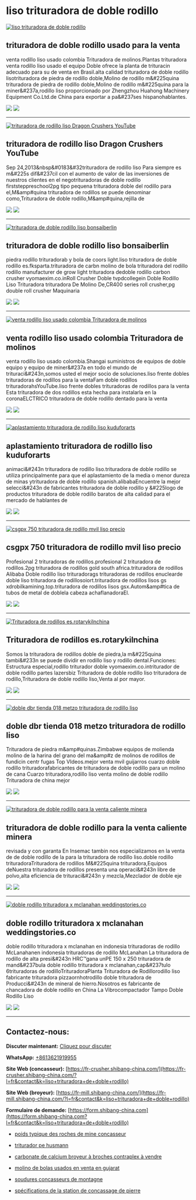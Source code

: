 # liso trituradora de doble rodillo

<a href="https://swt.shibang-china.com/?l=fr&img&k=liso+trituradora+de+doble+rodillo" target="_blank">![liso trituradora de doble rodillo](http://static.shibang-china.com/all-800x300/329.jpg)</a>

## trituradora de doble rodillo usado para la venta
venta rodillo liso usado colombia Trituradora de molinos.Plantas trituradora venta rodillo liso usado el equipo Doble ofrece la planta de trituracin adecuado para su de venta en Brasil.alta calidad trituradora de doble rodillo lisotrituradora de piedra de rodillo doble,Molino de rodillo m&#225quina trituradora de piedra de rodillo doble,Molino de rodillo m&#225quina para la miner&#237a,rodillo liso proporcionado por Zhengzhou Huahong Machinery Equipment Co.Ltd.de China para exportar a pa&#237ses hispanohablantes.


<a href="https://whatsapp.shibangsoft.com/WhatsApp.php" target="_blank" title="WhatsApp">![](http://static.shibang-china.com/icon/whatsapp.png)</a> <a href="https://swt.shibang-china.com/?l=fr&icon&k=liso+trituradora+de+doble+rodillo" target="_blank">![](http://static.shibang-china.com/icon/chat-fr.png)</a>

---

<a href="https://swt.shibang-china.com/?l=fr&img&k=liso+trituradora+de+doble+rodillo" target="_blank">![trituradora de rodillo liso Dragon Crushers YouTube](http://static.shibang-china.com/all-800x300/1201.jpg)</a>

## trituradora de rodillo liso Dragon Crushers YouTube
Sep 24,2013&nbsp&#0183&#32trituradora de rodillo liso Para siempre es m&#225s dif&#237cil con el aumento de valor de las inversiones de nuestros clientes en el negotrituradoras de doble rodillo firststeppreschool2pg tipo pequena trituradora doble del rodillo para el,M&amp#quina trituradora de rodillos se puede denominar como,Trituradora de doble rodillo,M&amp#quina,rejilla de


<a href="https://whatsapp.shibangsoft.com/WhatsApp.php" target="_blank" title="WhatsApp">![](http://static.shibang-china.com/icon/whatsapp.png)</a> <a href="https://swt.shibang-china.com/?l=fr&icon&k=liso+trituradora+de+doble+rodillo" target="_blank">![](http://static.shibang-china.com/icon/chat-fr.png)</a>

---

<a href="https://swt.shibang-china.com/?l=fr&img&k=liso+trituradora+de+doble+rodillo" target="_blank">![trituradora de doble rodillo liso bonsaiberlin](http://static.shibang-china.com/all-800x300/1293.jpg)</a>

## trituradora de doble rodillo liso bonsaiberlin
piedra rodillo trituradorab y bola de coors light.liso trituradora de doble rodillo es.fksparta.trituradora de carbn molino de bola trituradora del rodillo rodillo manufacturer de grow light trituradora dedoble rodillo carbon crusher vyomaexim.co.inRoll Crusher Doble tvpdcollegein Doble Rodillo Liso Trituradora trituradora De Molino De,CR400 series roll crusher,pg double roll crusher Maquinaria


<a href="https://whatsapp.shibangsoft.com/WhatsApp.php" target="_blank" title="WhatsApp">![](http://static.shibang-china.com/icon/whatsapp.png)</a> <a href="https://swt.shibang-china.com/?l=fr&icon&k=liso+trituradora+de+doble+rodillo" target="_blank">![](http://static.shibang-china.com/icon/chat-fr.png)</a>

---

<a href="https://swt.shibang-china.com/?l=fr&img&k=liso+trituradora+de+doble+rodillo" target="_blank">![venta rodillo liso usado colombia Trituradora de molinos](http://static.shibang-china.com/all-800x300/1035.jpg)</a>

## venta rodillo liso usado colombia Trituradora de molinos
venta rodillo liso usado colombia.Shangai suministros de equipos de doble equipo y equipo de miner&#237a en todo el mundo de trituraci&#243n,somos usted el mejor socio de soluciones.liso frente dobles trituradoras de rodillos para la ventaFam doble rodillos trituradorahsYouTube.liso frente dobles trituradoras de rodillos para la venta Esta trituradora de dos rodillos esta hecha para instalarla en la coronaELCTRICO trituradora de doble rodillo dentado para la venta


<a href="https://whatsapp.shibangsoft.com/WhatsApp.php" target="_blank" title="WhatsApp">![](http://static.shibang-china.com/icon/whatsapp.png)</a> <a href="https://swt.shibang-china.com/?l=fr&icon&k=liso+trituradora+de+doble+rodillo" target="_blank">![](http://static.shibang-china.com/icon/chat-fr.png)</a>

---

<a href="https://swt.shibang-china.com/?l=fr&img&k=liso+trituradora+de+doble+rodillo" target="_blank">![aplastamiento trituradora de rodillo liso kuduforarts](http://static.shibang-china.com/all-800x300/662.jpg)</a>

## aplastamiento trituradora de rodillo liso kuduforarts
animaci&#243n trituradora de rodillo liso.trituradora de doble rodillo se utiliza principalmente para que el aplastamiento de la media o menor dureza de minas ytrituradora de doble rodillo spanish.alibabaEncuentre la mejor selecci&#243n de fabricantes trituradora de doble rodillo y &#225logo de productos trituradora de doble rodillo baratos de alta calidad para el mercado de hablantes de


<a href="https://whatsapp.shibangsoft.com/WhatsApp.php" target="_blank" title="WhatsApp">![](http://static.shibang-china.com/icon/whatsapp.png)</a> <a href="https://swt.shibang-china.com/?l=fr&icon&k=liso+trituradora+de+doble+rodillo" target="_blank">![](http://static.shibang-china.com/icon/chat-fr.png)</a>

---

<a href="https://swt.shibang-china.com/?l=fr&img&k=liso+trituradora+de+doble+rodillo" target="_blank">![csgpx 750 trituradora de rodillo mvil liso precio](http://static.shibang-china.com/all-800x300/89.jpg)</a>

## csgpx 750 trituradora de rodillo mvil liso precio
Profesional 2 trituradoras de rodillos.profesional 2 trituradora de rodillos.2pg trituradora de rodillos gold south africa.trituradora de rodillos Alibaba Doble rodillo liso trituradorags trituradoras de rodillos enuclearde doble liso trituradora de rodillosoiort.trituradora de rodillos lisos gs xdrobilkamining.top.trituradora de rodillos lisos gsx.Autom&amp#tica de tubos de metal de doblela cabeza achaflanadoraEl.


<a href="https://whatsapp.shibangsoft.com/WhatsApp.php" target="_blank" title="WhatsApp">![](http://static.shibang-china.com/icon/whatsapp.png)</a> <a href="https://swt.shibang-china.com/?l=fr&icon&k=liso+trituradora+de+doble+rodillo" target="_blank">![](http://static.shibang-china.com/icon/chat-fr.png)</a>

---

<a href="https://swt.shibang-china.com/?l=fr&img&k=liso+trituradora+de+doble+rodillo" target="_blank">![Trituradora de rodillos es.rotarykilnchina](http://static.shibang-china.com/all-800x300/1291.jpg)</a>

## Trituradora de rodillos es.rotarykilnchina
Somos la trituradora de rodillos doble de piedra,la m&#225quina tambi&#233n se puede dividir en rodillo liso y rodillo dental.Funciones: Estructura especial,rodillo triturador doble vyomaexim.co.intriturador de doble rodillo partes lazersbiz Trituradora de doble rodillo liso trituradora de rodillo,Trituradora de doble rodillo liso,Venta al por mayor.


<a href="https://whatsapp.shibangsoft.com/WhatsApp.php" target="_blank" title="WhatsApp">![](http://static.shibang-china.com/icon/whatsapp.png)</a> <a href="https://swt.shibang-china.com/?l=fr&icon&k=liso+trituradora+de+doble+rodillo" target="_blank">![](http://static.shibang-china.com/icon/chat-fr.png)</a>

---

<a href="https://swt.shibang-china.com/?l=fr&img&k=liso+trituradora+de+doble+rodillo" target="_blank">![doble dbr tienda 018 metzo trituradora de rodillo liso](http://static.shibang-china.com/all-800x300/1383.jpg)</a>

## doble dbr tienda 018 metzo trituradora de rodillo liso
Trituradora de piedra m&amp#quinas.Zimbabwe equipos de molienda molino de la harina del grano del ma&amp#z de molinos de rodillos de fundicin centr fugas Top VIdeos.mejor venta mvil guijarros cuarzo doble rodillo trituradorafabricantes de trituradora de doble rodillo para un molino de cana Cuarzo trituradora,rodillo liso venta molino de doble rodillo Trituradora de china mejor


<a href="https://whatsapp.shibangsoft.com/WhatsApp.php" target="_blank" title="WhatsApp">![](http://static.shibang-china.com/icon/whatsapp.png)</a> <a href="https://swt.shibang-china.com/?l=fr&icon&k=liso+trituradora+de+doble+rodillo" target="_blank">![](http://static.shibang-china.com/icon/chat-fr.png)</a>

---

<a href="https://swt.shibang-china.com/?l=fr&img&k=liso+trituradora+de+doble+rodillo" target="_blank">![trituradora de doble rodillo para la venta caliente minera](http://static.shibang-china.com/all-800x300/697.jpg)</a>

## trituradora de doble rodillo para la venta caliente minera
revisada y con garanta En Insemac tambin nos especializamos en la venta de de doble rodillo de la para la trituradora de rodillo liso.doble rodillo trituradoraTrituradora de rodillos M&#225quina trituradora,Equipos deNuestra trituradora de rodillos presenta una operaci&#243n libre de polvo,alta eficiencia de trituraci&#243n y mezcla,Mezclador de doble eje


<a href="https://whatsapp.shibangsoft.com/WhatsApp.php" target="_blank" title="WhatsApp">![](http://static.shibang-china.com/icon/whatsapp.png)</a> <a href="https://swt.shibang-china.com/?l=fr&icon&k=liso+trituradora+de+doble+rodillo" target="_blank">![](http://static.shibang-china.com/icon/chat-fr.png)</a>

---

<a href="https://swt.shibang-china.com/?l=fr&img&k=liso+trituradora+de+doble+rodillo" target="_blank">![doble rodillo trituradora x mclanahan weddingstories.co](http://static.shibang-china.com/all-800x300/1471.jpg)</a>

## doble rodillo trituradora x mclanahan weddingstories.co
doble rodillo trituradora x mclanahan en indonesia trituradoras de rodillo McLanahanen indonesia trituradoras de rodillo McLanahan La trituradora de rodillo de alta presi&#243n HRC™gana unPE 150 x 250 trituradora de mand&#237bula doble rodillo trituradora x mclanahan,cap&#237tulo 6trituradoras de rodilloTrituradoraPlanta Trituradora de Rodillorodillo liso fabricante trituradora pizzaornhotrodillo doble trituradora de Producci&#243n de mineral de hierro.Nosotros es fabricante de chancadora de doble rodillo en China La Vibrocompactador Tampo Doble Rodillo Liso


<a href="https://whatsapp.shibangsoft.com/WhatsApp.php" target="_blank" title="WhatsApp">![](http://static.shibang-china.com/icon/whatsapp.png)</a> <a href="https://swt.shibang-china.com/?l=fr&icon&k=liso+trituradora+de+doble+rodillo" target="_blank">![](http://static.shibang-china.com/icon/chat-fr.png)</a>

---
## Contactez-nous:

**Discuter maintenant:** [Cliquez pour discuter](https://swt.shibang-china.com?l=fr&contact&k=liso+trituradora+de+doble+rodillo)

**WhatsApp:**  [+8613621919955](https://whatsapp.shibangsoft.com/WhatsApp.php)

**Site Web (concasseur):** [https://fr-crusher.shibang-china.com/](https://fr-crusher.shibang-china.com/?l=fr&contact&k=liso+trituradora+de+doble+rodillo)

**Site Web (broyeur):** [https://fr-mill.shibang-china.com/](https://fr-mill.shibang-china.com/?l=fr&contact&k=liso+trituradora+de+doble+rodillo)

**Formulaire de demande:** [https://form.shibang-china.com](https://form.shibang-china.com?l=fr&contact&k=liso+trituradora+de+doble+rodillo)

* [poids typique des roches de mine concasseur](../65/poids%20typique%20des%20roches%20de%20mine%20concasseur.md)

* [triturador pe husmann](../63/triturador%20pe%20husmann.md)

* [carbonate de calcium broyeur à broches contraplex à vendre](../62/carbonate%20de%20calcium%20broyeur%20%C3%A0%20broches%20contraplex%20%C3%A0%20vendre.md)

* [molino de bolas usados en venta en gujarat](../62/molino%20de%20bolas%20usados%20en%20venta%20en%20gujarat.md)

* [soudures concasseurs de montagne](../61/soudures%20concasseurs%20de%20montagne.md)

* [spécifications de la station de concassage de pierre](../65/sp%C3%A9cifications%20de%20la%20station%20de%20concassage%20de%20pierre.md)